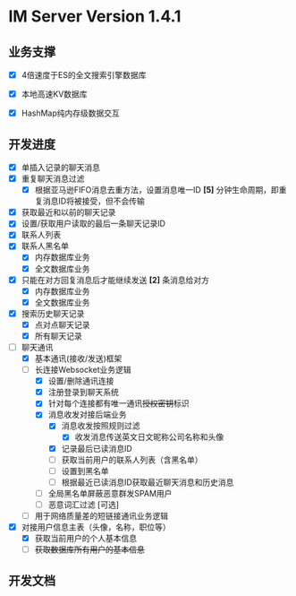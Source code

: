 # IM Server Version 1.4.1

## 业务支撑

- [x] 4倍速度于ES的全文搜索引擎数据库
- [x] 本地高速KV数据库
- [x] HashMap纯内存级数据交互


## 开发进度

- [x] 单插入记录的聊天消息
- [x] 重复聊天消息过滤
  - [x] 根据亚马逊FIFO消息去重方法，设置消息唯一ID **[5]** 分钟生命周期，即重复消息ID将被接受，但不会传输
- [x] 获取最近和以前的聊天记录
- [x] 设置/获取用户读取的最后一条聊天记录ID
- [x] 联系人列表
- [x] 联系人黑名单
  - [x] 内存数据库业务
  - [x] 全文数据库业务
- [x] 只能在对方回复消息后才能继续发送 **[2]** 条消息给对方
  - [x] 内存数据库业务
  - [x] 全文数据库业务
- [x] 搜索历史聊天记录
  - [x] 点对点聊天记录
  - [x] 所有聊天记录
- [ ] 聊天通讯
  - [x] 基本通讯(接收/发送)框架
  - [ ] 长连接Websocket业务逻辑
    - [x] 设置/删除通讯连接
    - [x] 注册登录到聊天系统 
    - [x] 针对每个连接都有唯一通讯~~授权密钥~~标识
    - [x] 消息收发对接后端业务
      - [x] 消息收发按照规则过滤
        - [x] 收发消息传送英文日文昵称公司名称和头像
      - [x] 记录最后已读消息ID
      - [ ] 获取当前用户的联系人列表（含黑名单）
      - [ ] 设置到黑名单
      - [ ] 根据最近已读消息ID获取最近聊天消息和历史消息
    - [ ] 全局黑名单屏蔽恶意群发SPAM用户
    - [ ] 恶意词汇过滤 [可选]
  - [ ] 用于网络质量差的短链接通讯业务逻辑  
- [x] 对接用户信息主表（头像，名称，职位等）
  - [x] 获取当前用户的个人基本信息
  - [ ] ~~获取数据库所有用户的基本信息~~

## 开发文档

